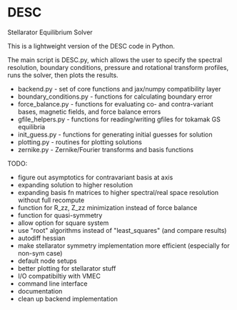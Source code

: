 # DESC
Stellarator Equilibrium Solver

This is a lightweight version of the DESC code in Python. 

The main script is DESC.py, which allows the user to specify the spectral resolution, boundary conditions, pressure and rotational transform profiles, runs the solver, then plots the results.

* backend.py - set of core functions and jax/numpy compatibility layer
* boundary_conditions.py - functions for calculating boundary error
* force_balance.py - functions for evaluating co- and contra-variant bases, magnetic fields, and force balance errors
* gfile_helpers.py - functions for reading/writing gfiles for tokamak GS equilibria
* init_guess.py - functions for generating initial guesses for solution
* plotting.py - routines for plotting solutions
* zernike.py - Zernike/Fourier transforms and basis functions

TODO:
* figure out asymptotics for contravariant basis at axis
* expanding solution to higher resolution
* expanding basis fn matrices to higher spectral/real space resolution without full recompute
* function for R_zz, Z_zz minimization instead of force balance
* function for quasi-symmetry
* allow option for square system
* use "root" algorithms instead of "least_squares" (and compare results)
* autodiff hessian
* make stellarator symmetry implementation more efficient (especially for non-sym case)
* default node setups
* better plotting for stellarator stuff
* I/O compatibiltiy with VMEC
* command line interface
* documentation
* clean up backend implementation
